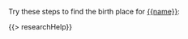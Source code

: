 Try these steps to find the birth place for [{{name}}](https://familysearch.org/tree/person/{{pid}}/details):

{{> researchHelp}}